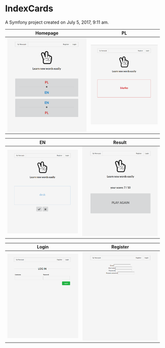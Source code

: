 IndexCards
==========

A Symfony project created on July 5, 2017, 9:11 am.

Homepage | PL
------------ | -------------
![IndexCards Homepage](/printscreens/IC_Homepage.png) | ![IndexCards PL](/printscreens/IC_PL.png) 

EN | Result
------------ | -------------
![IndexCards EN](/printscreens/IC_EN.png) | ![IndexCards Result](/printscreens/IC_Result.png) 

Login | Register
------------ | -------------
![IndexCards Login](/printscreens/IC_Login.png) | ![IndexCards Register](/printscreens/IC_Register.png) 
